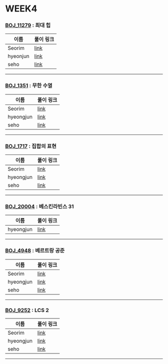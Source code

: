 # WEEK4

### [BOJ_11279](https://boj.kr/11279) : 최대 힙

|이름|풀이 링크|
|--|--|
|Seorim| [link](BOJ_11279/Seorim.java)
|hyeonjun| [link](BOJ_11279/hyeonjun.cpp)
|seho| [link](BOJ_11279/seho.java)
---


### [BOJ_1351](https://boj.kr/1351) : 무한 수열

|이름|풀이 링크|
|--|--|
|Seorim| [link](BOJ_1351/Seorim.java)
|hyeongjun| [link](BOJ_1351/hyeongjun.cpp)
|seho| [link](BOJ_1351/seho.java)
---


### [BOJ_1717](https://boj.kr/1717) : 집합의 표현

|이름|풀이 링크|
|--|--|
|Seorim| [link](BOJ_1717/Seorim.java)
|hyeongjun| [link](BOJ_1717/hyeongjun.cpp)
|seho| [link](BOJ_1717/seho.java)
---


### [BOJ_20004](https://boj.kr/20004) : 베스킨라빈스 31

|이름|풀이 링크|
|--|--|
|hyeongjun| [link](BOJ_20004/hyeongjun.cpp)
---


### [BOJ_4948](https://boj.kr/4948) : 베르트랑 공준

|이름|풀이 링크|
|--|--|
|Seorim| [link](BOJ_4948/Seorim.java)
|hyeongjun| [link](BOJ_4948/hyeongjun.cpp)
|seho| [link](BOJ_4948/seho.java)
---


### [BOJ_9252](https://boj.kr/9252) : LCS 2

|이름|풀이 링크|
|--|--|
|Seorim| [link](BOJ_9252/Seorim.java)
|hyeongjun| [link](BOJ_9252/hyeongjun.cpp)
|seho| [link](BOJ_9252/seho.java)
---
